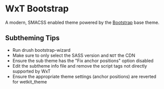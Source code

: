 WxT Bootstrap
=============
A modern, SMACSS enabled theme powered by the [Bootstrap][bootstrap] base theme.

Subtheming Tips
---------------

* Run drush bootstrap-wizard
* Make sure to only select the SASS version and `NOT` the CDN
* Ensure the sub theme has the "Fix anchor positions" option disabled
* Edit the subtheme info file and remove the script tags not directly supported by WxT
* Ensure the appropriate theme settings (anchor positions) are reverted for wetkit_theme

<!-- Links Referenced -->

[bootstrap]:    http://drupal.org/project/bootstrap
